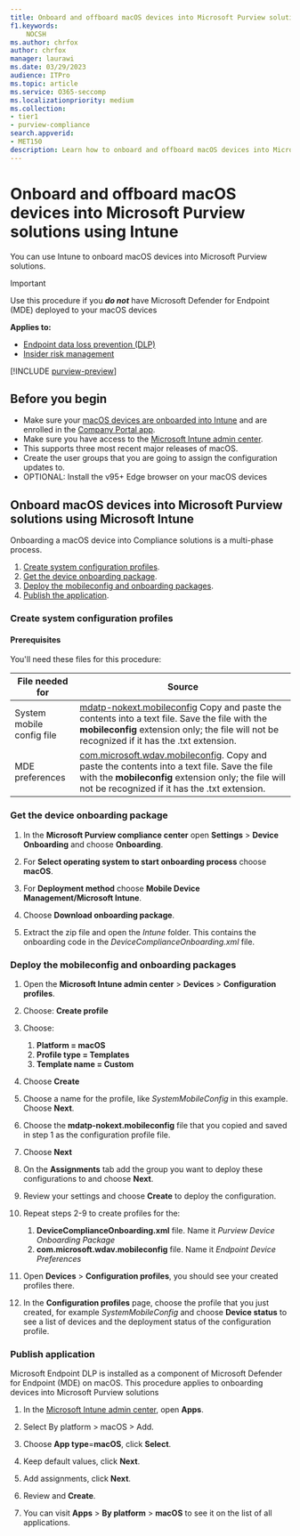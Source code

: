 ```yaml
---
title: Onboard and offboard macOS devices into Microsoft Purview solutions using Microsoft Intune
f1.keywords:
    NOCSH
ms.author: chrfox
author: chrfox
manager: laurawi
ms.date: 03/29/2023
audience: ITPro
ms.topic: article
ms.service: O365-seccomp
ms.localizationpriority: medium
ms.collection: 
- tier1
- purview-compliance 
search.appverid:
- MET150 
description: Learn how to onboard and offboard macOS devices into Microsoft Purview solutions using Microsoft Intune
---
```


# Onboard and offboard macOS devices into Microsoft Purview solutions using Intune

You can use Intune to onboard macOS devices into Microsoft Purview solutions.

> [!IMPORTANT]
> Use this procedure if you ***do not*** have Microsoft Defender for Endpoint (MDE) deployed to your macOS devices

**Applies to:**

- [Endpoint data loss prevention (DLP)](./endpoint-dlp-learn-about.md)
- [Insider risk management](insider-risk-management.md)

[!INCLUDE [purview-preview](../includes/purview-preview.md)]

## Before you begin

- Make sure your [macOS devices are onboarded into Intune](/mem/intune/fundamentals/deployment-guide-platform-macos) and are enrolled in the [Company Portal app](/mem/intune/user-help/enroll-your-device-in-intune-macos-cp). 
- Make sure you have access to the [Microsoft Intune admin center](https://endpoint.microsoft.com/#home).
- This supports three most recent major releases of macOS.
- Create the user groups that you are going to assign the configuration updates to.
- OPTIONAL: Install the v95+ Edge browser on your macOS devices


## Onboard macOS devices into Microsoft Purview solutions using Microsoft Intune

Onboarding a macOS device into Compliance solutions is a multi-phase process.

1. [Create system configuration profiles](#create-system-configuration-profiles).
1. [Get the device onboarding package](#get-the-device-onboarding-package).
1. [Deploy the mobileconfig and onboarding packages](#deploy-the-mobileconfig-and-onboarding-packages).
1. [Publish the application](#publish-application).
<!--1. [Enable system extension](#enable-system-extension)-->

### Create system configuration profiles

#### Prerequisites

You'll need these files for this procedure:

|File needed for |Source |
|---------|---------|
System mobile config file | [mdatp-nokext.mobileconfig](https://github.com/microsoft/mdatp-xplat/blob/master/macos/mobileconfig/combined/mdatp-nokext.mobileconfig) Copy and paste the contents into a text file. Save the file with the **mobileconfig** extension only; the file will not be recognized if it has the .txt extension.|
MDE preferences| [com.microsoft.wdav.mobileconfig](https://github.com/microsoft/mdatp-xplat/blob/master/macos/settings/data_loss_prevention/com.microsoft.wdav.mobileconfig). Copy and paste the contents into a text file. Save the file with the **mobileconfig** extension only; the file will not be recognized if it has the .txt extension.

### Get the device onboarding package

1. In the **Microsoft Purview compliance center** open **Settings** > **Device Onboarding** and choose **Onboarding**.
 
1. For **Select operating system to start onboarding process** choose **macOS**.
 
1. For **Deployment method** choose **Mobile Device Management/Microsoft Intune**.
 
1. Choose **Download onboarding package**.

1. Extract the zip file and open the *Intune* folder. This contains the onboarding code in the *DeviceComplianceOnboarding.xml* file.

<!--|accessibility |[accessibility.mobileconfig](https://github.com/microsoft/mdatp-xplat/blob/master/macos/mobileconfig/profiles/accessibility.mobileconfig)|
full disk access     |[fulldisk.mobileconfig](https://github.com/microsoft/mdatp-xplat/blob/master/macos/mobileconfig/profiles/fulldisk.mobileconfig)|
|Network filer| [netfilter.mobileconfig](https://github.com/microsoft/mdatp-xplat/blob/master/macos/mobileconfig/profiles/netfilter.mobileconfig)]
|System extensions |[sysext.mobileconfig](https://github.com/microsoft/mdatp-xplat/blob/master/macos/mobileconfig/profiles/sysext.mobileconfig)
|MDE preference     |[com.microsoft.wdav.mobileconfig](https://github.com/microsoft/mdatp-xplat/blob/master/macos/settings/data_loss_prevention/com.microsoft.wdav.mobileconfig)|
|MAU preference|[com.microsoft.autoupdate2.mobileconfig](https://github.com/microsoft/mdatp-xplat/blob/master/macos/settings/microsoft_auto_update/com.microsoft.autoupdate2.mobileconfig)|
|Installation package     |downloaded from the compliance portal **Installation package**, file name *\*wdav.pkg*\* |

> [!TIP]
> You can download the *.mobileconfig* files individually or in [single combined file](https://github.com/microsoft/mdatp-xplat/blob/master/macos/mobileconfig/combined/mdatp-nokext.mobileconfig) that contains:
> - accessibility.mobileconfig
> - fulldisk.mobileconfig
> - netfilter.mobileconfig
> - system extensions
>
>If any of these individual files is updated, you'd need to download the either the combined file again or the single updated file individually.-->

### Deploy the mobileconfig and onboarding packages

1. Open the **Microsoft Intune admin center** > **Devices** > **Configuration profiles**.

1. Choose: **Create profile** 

1. Choose:
    1. **Platform = macOS**
    1. **Profile type = Templates**
    1. **Template name = Custom**

1. Choose **Create**

1. Choose a name for the profile, like *SystemMobileConfig* in this example. Choose **Next**.

1. Choose the **mdatp-nokext.mobileconfig** file that you copied and saved in step 1 as the configuration profile file.

1. Choose **Next**

1. On the **Assignments** tab add the group you want to deploy these configurations to and choose **Next**.

1. Review your settings and choose **Create** to deploy the configuration.

1. Repeat steps 2-9 to create profiles for the:
    1. **DeviceComplianceOnboarding.xml** file. Name it *Purview Device Onboarding Package*
    1. **com.microsoft.wdav.mobileconfig** file. Name it *Endpoint Device Preferences*
 
1. Open **Devices** > **Configuration profiles**, you should see your created profiles there.

1. In the **Configuration profiles** page, choose the profile that you just created, for example *SystemMobileConfig* and choose **Device status** to see a list of devices and the deployment status of the configuration profile.

### Publish application

Microsoft Endpoint DLP is installed as a component of Microsoft Defender for Endpoint (MDE) on macOS. This procedure applies to onboarding devices into Microsoft Purview solutions

1. In the [Microsoft Intune admin center](https://endpoint.microsoft.com/), open **Apps**.

1. Select By platform > macOS > Add.

1. Choose **App type**=**macOS**, click **Select**.

1. Keep default values, click **Next**.

1. Add assignments, click **Next**.

1. Review and **Create**.

1. You can visit **Apps** \> **By platform** \> **macOS** to see it on the list of all applications.

<!--## Offboard macOS devices using Intune PINGING PG FOR THIS PROCEDURE

> [!NOTE]
> Offboarding causes the device to stop sending sensor data to the portal but data from the device, including reference to any alerts it has had will be retained for up to six months.

1. In the **Microsoft Intune admin center**, open **Devices** > **Configuration profiles**, you should see your created profiles there.

1. In the **Configuration profiles** page, choose the *wdav.pkg.intunemac* profile.

1. Choose **Device status** to see a list of devices and the deployment status of the configuration profile

1. Open **Properties** and **Assignments**

1. Remove the group from the assignment. This will uninstall the *wdav.pkg.intunemac* package and offboard the macOS device from Compliance solutions.-->
